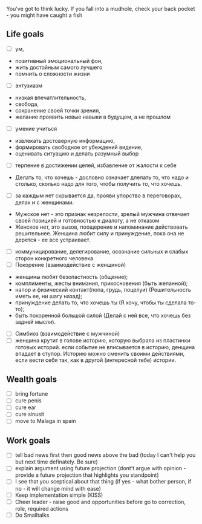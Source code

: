 You've got to think lucky. If you fall into a mudhole, check your back pocket - you might have caught a fish

## Life goals

- [ ] ум, 
* позитивный эмоциональный фон, 
* жить достойным самого лучшего
* помнить о сложности жизни
- [ ] энтузиазм
* низкая впечатлительность, 
* свобода, 
* сохранение своей точки зрения,
* желание проявить новые навыки в будущем, а не прошлом
- [ ] умение учиться
* извлекать достоверную информацию, 
* формировать свободное от убеждений видение, 
* оценивать ситуацию и делать разумный выбор
- [ ] терпение в достижении целей, избавление от жалости к себе 
* Делать то, что хочешь - дословно означает длелать то, что надо и столько,
сколько надо для того, чтобы получить то, что хочешь.
- [ ] за каждым нет скрывается да, прояви упорство в переговорах, делах и с женщинами. 
* Мужское нет - это признак незрелости, зрелый мужчина отвечает своей позицией и готовностью к диалогу, а не отказом
* Женское нет, это вызов, поощерение и напоминание действовать решительнее. 
Женщина любит силу и принуждение, пока она не дерется - ее все устраивает.
- [ ] коммуницирование, делегирование, осознание сильных и слабых сторон конкретного человека
- [ ] Покорение (взаимодействие с женщиной) 
* женщины любят безопастность (общение);
* комплименты, жесты внимания, прикосновения (быть желанной);
* напор и физический контакт(попа, грудь, поцелуи) (Решительность иметь ее, ни шагу назад);
* принуждение делать то, что хочешь ты (Я хочу, чтобы ты сделала то-то);
* быть покоренной большой силой (Делай с ней все, что хочешь без задней мысли). 
- [ ] Симбиоз (взаимодействие с мужчиной)  
- [ ] женщина крутит в голове историю, которую выбрала из пластинки готовых историй. если событие не вписывается в историю, денщина впадает в ступор. Историю можно сменить своими действиями, если вести себя так, как в другой (интересной тебе) истории.

## Wealth goals

- [ ] bring fortune
- [ ] cure penis
- [ ] cure ear
- [ ] cure sinusit
- [ ] move to Malaga in spain

## Work goals

- [ ] tell bad news first then good news above the bad (today I can't help you but next time definately. Be sure)
- [ ] explain argument using future projection (dont't argue with opinion - provide a future projection that highlights you standpoint)
- [ ] I see that you sceptical about that thing (if yes - what bother person, if no - it will change mind with ease)
- [ ] Keep implementation simple (KISS)
- [ ] Cheer leader - raise good and opportunities before go to correction, role, required actions
- [ ] Do Smalltalks
